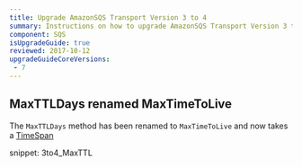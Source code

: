 ```yaml
---
title: Upgrade AmazonSQS Transport Version 3 to 4
summary: Instructions on how to upgrade AmazonSQS Transport Version 3 to 4
component: SQS
isUpgradeGuide: true
reviewed: 2017-10-12
upgradeGuideCoreVersions:
 - 7
---
```


## MaxTTLDays renamed MaxTimeToLive

The `MaxTTLDays` method has been renamed to `MaxTimeToLive` and now takes a [TimeSpan](https://msdn.microsoft.com/en-us/library/system.timespan.aspx)

snippet: 3to4_MaxTTL